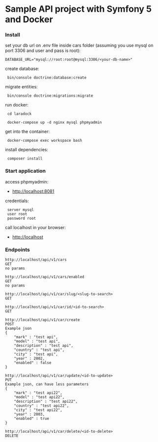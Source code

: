# Sample API project with Symfony 5 and Docker
### Install

set your db url on .env file inside cars folder (assuming you use mysql on port 3306 and user and pass is root):
```
DATABASE_URL="mysql://root:root@mysql:3306/<your-db-name>"
```

create database:
```
 bin/console doctrine:database:create
```

migrate entities:
```
 bin/console doctrine:migrations:migrate
```

run docker:
```
 cd laradock
```
```
 docker-compose up -d nginx mysql phpmyadmin
```
get into the container:
```
 docker-compose exec workspace bash
```
install dependencies:
```
 composer install
```


### Start application

access phpmyadmin:
- [http://localhost:8081](http://localhost:8081)

credentials:
```
 server mysql
 user root
 password root
```

call localhost in your browser:
- [http://localhost](http://localhost/)


### Endpoints

```
http://localhost/api/v1/cars
GET
no params
```
```
http://localhost/api/v1/cars/enabled
GET
no params
```
```
http://localhost/api/v1/car/slug/<slug-to-search>
GET
```
```
http://localhost/api/v1/car/id/<id-to-search>
GET
```
```
http://localhost/api/v1/car/create
POST
Example json
{
    "mark" : "test api",
    "model" : "test api",
    "description" : "test api",
    "country" : "test api",
    "city" : "test api",
    "year" : 2002,
    "enabled" : false
}
```
```
http://localhost/api/v1/car/update/<id-to-update>
PUT
Example json, can have less parameters
{
    "mark" : "test api22",
    "model" : "test api22",
    "description" : "test api22",
    "country" : "test api22",
    "city" : "test api22",
    "year" : 2003,
    "enabled" : true
}
```
```
http://localhost/api/v1/car/delete/<id-to-delete>
DELETE
```